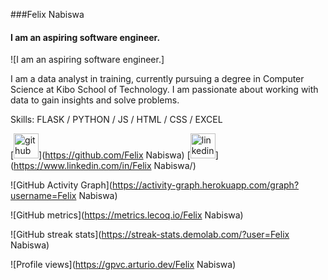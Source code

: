 ###Felix Nabiswa
#### I am an aspiring software engineer.
![I am an aspiring software engineer.]

I am a data analyst in training, currently pursuing a degree in Computer Science at Kibo School of Technology. I am passionate about working with data to gain insights and solve problems.

Skills: FLASK / PYTHON / JS / HTML / CSS / EXCEL



[<img src='https://cdn.jsdelivr.net/npm/simple-icons@3.0.1/icons/github.svg' alt='github' height='40'>](https://github.com/Felix Nabiswa)  [<img src='https://cdn.jsdelivr.net/npm/simple-icons@3.0.1/icons/linkedin.svg' alt='linkedin' height='40'>](https://www.linkedin.com/in/Felix Nabiswa/)  

![GitHub Activity Graph](https://activity-graph.herokuapp.com/graph?username=Felix Nabiswa)  

![GitHub metrics](https://metrics.lecoq.io/Felix Nabiswa)  

![GitHub streak stats](https://streak-stats.demolab.com/?user=Felix Nabiswa)  

![Profile views](https://gpvc.arturio.dev/Felix Nabiswa)  
